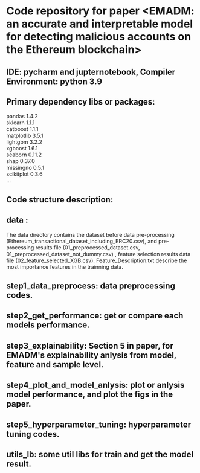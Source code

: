 # Code repository for paper <EMADM: an accurate and interpretable model for detecting malicious accounts on the Ethereum blockchain>

## IDE: pycharm and jupternotebook, Compiler Environment: python 3.9
## Primary dependency libs or packages: 
pandas 1.4.2 <br>
sklearn 1.1.1  <br>
catboost 1.1.1  <br>
matplotlib 3.5.1  <br>
lightgbm 3.2.2  <br>
xgboost 1.6.1  <br>
seaborn 0.11.2  <br>
shap 0.37.0  <br>
missingno 0.5.1  <br>
scikitplot 0.3.6  <br>
...


## Code structure description:
## data : 
 The data directory contains the dataset before data pre-processing (Ethereum_transactional_dataset_including_ERC20.csv), and pre-processing results file (01_preprocessed_dataset.csv, 01_preprocessed_dataset_not_dummy.csv) , feature selection results data file (02_feature_selected_XGB.csv).  Feature_Description.txt describe the most importance features in the trainning data.
## step1_data_preprocess: data preprocessing codes.
## step2_get_performance: get or compare each models performance.
## step3_explainability: Section 5 in paper, for EMADM's explainability anlysis from model, feature and sample level.
## step4_plot_and_model_anlysis: plot or anlysis model performance, and plot the figs in the paper.
## step5_hyperparameter_tuning: hyperparameter tuning codes.
## utils_lb: some util libs for train and get the model result.


